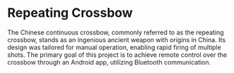 # Repeating Crossbow
The Chinese continuous crossbow, commonly referred to as the repeating crossbow, stands as an ingenious ancient weapon with origins in China. Its design was tailored for manual operation, enabling rapid firing of multiple shots. The primary goal of this project is to achieve remote control over the crossbow through an Android app, utilizing Bluetooth communication.
